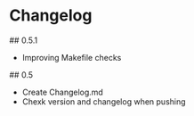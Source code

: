# Changelog

## 0.5.1

* Improving Makefile checks

## 0.5

* Create Changelog.md
* Chexk version and changelog when pushing